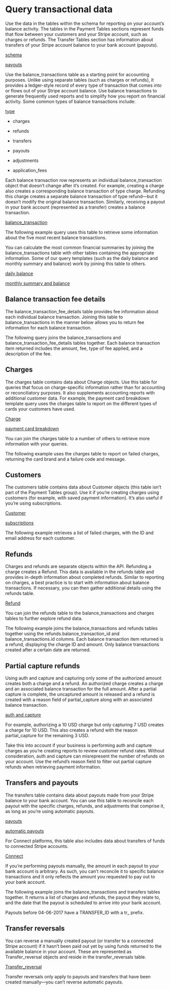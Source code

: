 # Query transactional data

Use the data in the tables within the schema for reporting on your account’s balance activity. The tables in the Payment Tables sections represent funds that flow between your customers and your Stripe account, such as charges or refunds. The Transfer Tables section has information about transfers of your Stripe account balance to your bank account (payouts).

[schema](/stripe-data/write-queries)

[payouts](/payouts)

Use the balance_transactions table as a starting point for accounting purposes. Unlike using separate tables (such as charges or refunds), it provides a ledger-style record of every type of transaction that comes into or flows out of your Stripe account balance. Use balance transactions to generate frequently used reports and to simplify how you report on financial activity. Some common types of balance transactions include:

[type](/api#balance_transaction_object-type)

- charges

- refunds

- transfers

- payouts

- adjustments

- application_fees

Each balance transaction row represents an individual balance_transaction object that doesn’t change after it’s created. For example, creating a charge also creates a corresponding balance transaction of type charge. Refunding this charge creates a separate balance transaction of type refund—but it doesn’t modify the original balance transaction. Similarly, receiving a payout in your bank account (represented as a transfer) creates a balance transaction.

[balance_transaction](/api#balance_transaction_object)

The following example query uses this table to retrieve some information about the five most recent balance transactions.

You can calculate the most common financial summaries by joining the balance_transactions table with other tables containing the appropriate information. Some of our query templates (such as the daily balance and monthly summary and balance) work by joining this table to others.

[daily balance](https://dashboard.stripe.com/sigma/queries/templates/Daily%20balance)

[monthly summary and balance](https://dashboard.stripe.com/sigma/queries/templates/Monthly%20summary%20and%20balance)

## Balance transaction fee details

The balance_transaction_fee_details table provides fee information about each individual balance transaction. Joining this table to balance_transactions in the manner below allows you to return fee information for each balance transaction.

The following query joins the balance_transactions and balance_transaction_fee_details tables together. Each balance transaction item returned includes the amount, fee, type of fee applied, and a description of the fee.

## Charges

The charges table contains data about Charge objects. Use this table for queries that focus on charge-specific information rather than for accounting or reconciliatory purposes. It also supplements accounting reports with additional customer data. For example, the payment card breakdown template query uses the charges table to report on the different types of cards your customers have used.

[Charge](/api#charge_object)

[payment card breakdown](https://dashboard.stripe.com/sigma/queries/templates/Payment%20card%20breakdown)

You can join the charges table to a number of others to retrieve more information with your queries.

The following example uses the charges table to report on failed charges, returning the card brand and a failure code and message.

## Customers

The customers table contains data about Customer objects (this table isn’t part of the Payment Tables group). Use it if you’re creating charges using customers (for example, with saved payment information). It’s also useful if you’re using subscriptions.

[Customer](/api#customers)

[subscriptions](/stripe-data/query-billing-data)

The following example retrieves a list of failed charges, with the ID and email address for each customer.

## Refunds

Charges and refunds are separate objects within the API. Refunding a charge creates a Refund. This data is available in the refunds table and provides in-depth information about completed refunds. Similar to reporting on charges, a best practice is to start with information about balance transactions. If necessary, you can then gather additional details using the refunds table.

[Refund](/api#refund_object)

You can join the refunds table to the balance_transactions and charges tables to further explore refund data.

The following example joins the balance_transactions and refunds tables together using the refunds.balance_transaction_id and balance_transactions.id columns. Each balance transaction item returned is a refund, displaying the charge ID and amount. Only balance transactions created after a certain date are returned.

## Partial capture refunds

Using auth and capture and capturing only some of the authorized amount creates both a charge and a refund. An authorized charge creates a charge and an associated balance transaction for the full amount. After a partial capture is complete, the uncaptured amount is released and a refund is created with a reason field of partial_capture along with an associated balance transaction.

[auth and capture](/charges/placing-a-hold)

For example, authorizing a 10 USD charge but only capturing 7 USD creates a charge for 10 USD. This also creates a refund with the reason partial_capture for the remaining 3 USD.

Take this into account if your business is performing auth and capture charges as you’re creating reports to review customer refund rates. Without consideration, auth and capture can misrepresent the number of refunds on your account. Use the refund’s reason field to filter out partial capture refunds when retrieving payment information.

## Transfers and payouts

The transfers table contains data about payouts made from your Stripe balance to your bank account. You can use this table to reconcile each payout with the specific charges, refunds, and adjustments that comprise it, as long as you’re using automatic payouts.

[payouts](/payouts)

[automatic payouts](/payouts)

For Connect platforms, this table also includes data about transfers of funds to connected Stripe accounts.

[Connect](/connect)

If you’re performing payouts manually, the amount in each payout to your bank account is arbitrary. As such, you can’t reconcile it to specific balance transactions and it only reflects the amount you requested to pay out to your bank account.

The following example joins the balance_transactions and transfers tables together. It returns a list of charges and refunds, the payout they relate to, and the date that the payout is scheduled to arrive into your bank account.

Payouts before 04-06-2017 have a TRANSFER_ID with a tr_ prefix.

## Transfer reversals

You can reverse a manually created payout (or transfer to a connected Stripe account) if it hasn’t been paid out yet by using funds returned to the available balance in your account. These are represented as Transfer_reversal objects and reside in the transfer_reversals table.

[Transfer_reversal](/api#transfer_reversal_object)

Transfer reversals only apply to payouts and transfers that have been created manually—you can’t reverse automatic payouts.
